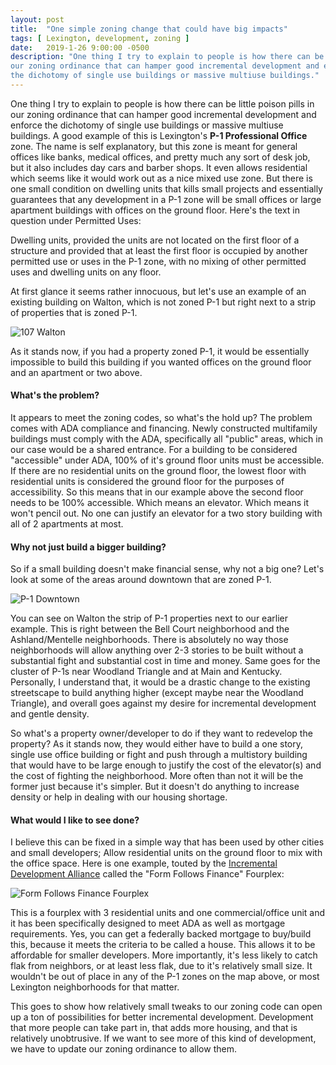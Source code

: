 ```yaml
---
layout: post
title:  "One simple zoning change that could have big impacts"
tags: [ Lexington, development, zoning ]
date:   2019-1-26 9:00:00 -0500
description: "One thing I try to explain to people is how there can be little poison pills in
our zoning ordinance that can hamper good incremental development and enforce 
the dichotomy of single use buildings or massive multiuse buildings."
---
```


One thing I try to explain to people is how there can be little poison pills in
our zoning ordinance that can hamper good incremental development and enforce 
the dichotomy of single use buildings or massive multiuse buildings. A good 
example of this is Lexington's **P-1 Professional Office** zone. The name is self
explanatory, but this zone is meant for general offices like banks, medical
offices, and pretty much any sort of desk job, but it also includes day cars and
barber shops. It even allows residential which seems like it would work out as a
nice mixed use zone. But there is one small condition on dwelling units that
kills small projects and essentially guarantees that any development in a P-1
zone will be small offices or large apartment buildings with offices on the
ground floor. Here's the text in question under Permitted Uses:

<div class="card w-50 mx-auto mb-4 p-auto">
  <p class="card-body text-muted">
    Dwelling units, provided the units are not
    located on the first floor of a structure and
    provided that at least the first floor is occupied
    by another permitted use or uses in the P-1
    zone, with no mixing of other permitted uses
    and dwelling units on any floor.
  </p>
</div>

At first glance it seems rather innocuous, but let's use an example of an
existing building on Walton, which is not zoned P-1 but right next to a strip of
properties that is zoned P-1.

![107 Walton]({{site.baseurl}}/assets/img/107walton.png)

As it stands now, if you had a property zoned P-1, it would be essentially
impossible to build this building if you wanted offices on the ground floor
and an apartment or two above.

#### What's the problem?

It appears to meet the zoning codes, so what's the hold up? The problem comes
with ADA compliance and financing. Newly constructed multifamily buildings must
comply with the ADA, specifically all "public" areas, which in our case would be
a shared entrance. For a building to be considered "accessible" under ADA, 100%
of it's ground floor units must be accessible. If there are no
residential units on the ground floor, the lowest floor with residential units
is considered the ground floor for the purposes of accessibility. So this means
that in our example above the second floor needs to be 100% accessible. Which
means an elevator. Which means it won't pencil out. No one can justify an
elevator for a two story building with all of 2 apartments at most.

#### Why not just build a bigger building?

So if a small building doesn't make financial sense, why not a big one? Let's
look at some of the areas around downtown that are zoned P-1.

![P-1 Downtown]({{site.baseurl}}/assets/img/p-1-downtown.png)

You can see on Walton the strip of P-1 properties next to our earlier example.
This is right between the Bell Court neighborhood and the Ashland/Mentelle
neighborhoods. There is absolutely no way those neighborhoods will allow
anything over 2-3 stories to be built without a substantial fight and
substantial cost in time and money. Same goes for the cluster of P-1s near
Woodland Triangle and at Main and Kentucky. Personally, I understand that, it
would be a drastic change to the existing streetscape to build anything higher
(except maybe near the Woodland Triangle), and overall goes against my desire
for incremental development and gentle density.

So what's a property owner/developer to do if they want to redevelop the
property? As it stands now, they would either have to build a one story, single
use office building or fight and push through a multistory building that would
have to be large enough to justify the cost of the elevator(s) and the cost
of fighting the neighborhood. More often than not it will be the former just
because it's simpler. But it doesn't do anything to increase density or help in
dealing with our housing shortage.

#### What would I like to see done?

I believe this can be fixed in a simple way that has been used by other cities
and small developers; Allow residential units on the ground floor to mix with 
the office space. Here is one example, touted by the 
[Incremental Development Alliance](https://www.incrementaldevelopment.org/)
called the "Form Follows Finance" Fourplex: 

![Form Follows Finance Fourplex]({{site.baseurl}}/assets/img/form-follows-finance-fourplex.png)

This is a fourplex with 3 residential units and one commercial/office unit and
it has been specifically designed to meet ADA as well as mortgage requirements.
Yes, you can get a federally backed mortgage to buy/build this, because it
meets the criteria to be called a house. This allows it to be affordable for
smaller developers. More importantly, it's less likely to catch flak from
neighbors, or at least less flak, due to it's relatively small size.
It wouldn't be out of place in any of the P-1 zones on the map above, or most
Lexington neighborhoods for that matter.

This goes to show how relatively small tweaks to our zoning code can open up a
ton of possibilities for better incremental development. Development that more
people can take part in, that adds more housing, and that is relatively
unobtrusive. If we want to see more of this kind of development, we have to 
update our zoning ordinance to allow them.
